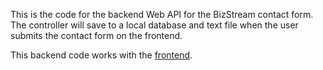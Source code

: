 This is the code for the backend Web API for the BizStream contact form.
The controller will save to a local database and text file when the user submits the contact form on the frontend.

This backend code works with the [frontend](https://github.com/sschaner/BizStreamContactFormFrontend).
